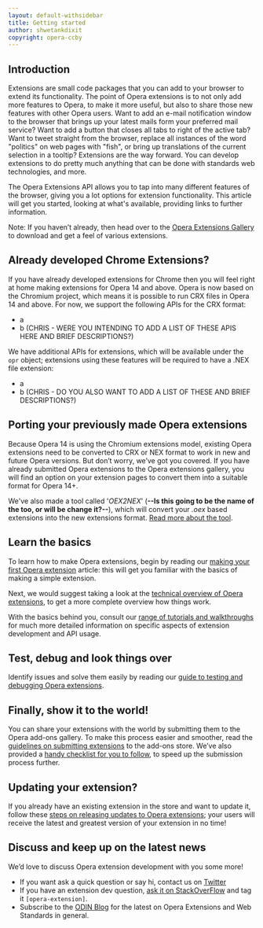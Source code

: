 ```yaml
---
layout: default-withsidebar
title: Getting started
author: shwetankdixit
copyright: opera-ccby
---
```


## Introduction

Extensions are small code packages that you can add to your browser to extend its functionality. The point of Opera extensions is to not only add more features to Opera, to make it more useful, but also to share those new features with other Opera users. Want to add an e-mail notification window to the browser that brings up your latest mails form your preferred mail service? Want to add a button that closes all tabs to right of the active tab? Want to tweet straight from the browser, replace all instances of the word "politics" on web pages with "fish", or bring up translations of the current selection in a tooltip? Extensions are the way forward. You can develop extensions to do pretty much anything that can be done with standards web technologies, and more.

The Opera Extensions API allows you to tap into many different features of the browser, giving you a lot options for extension functionality. This article will get you started, looking at what's available, providing links to further information.

Note: If you haven’t already, then head over to the [Opera Extensions Gallery](http://sample.com/index.html) to download and get a feel of various extensions.

## Already developed Chrome Extensions?
If you have already developed extensions for Chrome then you will feel right at home making extensions for Opera 14 and above. Opera is now based on the Chromium project, which means it is possible to run CRX files in Opera 14 and above. For now, we support the following APIs for the CRX format:

* a
* b (CHRIS - WERE YOU INTENDING TO ADD A LIST OF THESE APIS HERE AND BRIEF DESCRIPTIONS?)

We have additional APIs for extensions, which will be available under the `opr` object; extensions using these features will be required to have a .NEX file extension:

* a
* b (CHRIS - DO YOU ALSO WANT TO ADD A LIST OF THESE AND BRIEF DESCRIPTIONS?)

## Porting your previously made Opera extensions
Because Opera 14 is using the Chromium extensions model, existing Opera extensions need to be converted to CRX or NEX format to work in new and future Opera versions. But don’t worry, we’ve got you covered. If you have already submitted Opera extensions to the Opera extensions gallery, you will find an option on your extension pages to convert them into a suitable format for Opera 14+. 

We've also made a tool called '*OEX2NEX*' (**--Is this going to be the name of the too, or will be change it?--**), which will convert your *.oex* based extensions into the new extensions format. [Read more about the tool](http://sample.com/index.html). 

## Learn the basics
To learn how to make Opera extensions, begin by reading our [making your first Opera extension](http://sample.com/index.html) article: this will get you familiar with the basics of making a simple extension.

Next, we would suggest taking a look at the [technical overview of Opera extensions](http://sample.com/index.html), to get a more complete overview how things work.

With the basics behind you, consult our [range of tutorials and walkthroughs](http://sample.com/index.html) for much more detailed information on specific aspects of extension development and API usage. 

## Test, debug and look things over
Identify issues and solve them easily by reading our [guide to testing and debugging Opera extensions](http://sample.com/index.html). 

## Finally, show it to the world!
You can share your extensions with the world by submitting them to the Opera add-ons gallery. To make this process easier and smoother, read the [guidelines on submitting extensions](http://sample.com/index.html) to the add-ons store. We’ve also provided a [handy checklist for you to follow](http://sample.com/index.html), to speed up the submission process further. 

## Updating your extension?
If you already have an existing extension in the store and want to update it, follow these [steps on releasing updates to Opera extensions](http://sample.com/index.html); your users will receive the latest and greatest version of your extension in no time! 

## Discuss and keep up on the latest news
We’d love to discuss Opera extension development with you some more! 

* If you want ask a quick question or say hi, contact us on [Twitter](https://twitter.com/odevrel/)
* If you have an extension dev question, [ask it on StackOverFlow](http://stackoverflow.com/questions/tagged/opera-extension) and tag it `[opera-extension]`.
* Subscribe to the [ODIN Blog](http://my.opera.com/odin/blog/) for the latest on Opera Extensions and Web Standards in general.